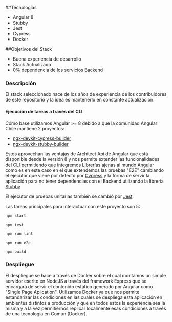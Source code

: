 
##Tecnologías

- Angular 8
- Stubby
- Jest
- Cypress
- Docker


##Objetivos del Stack

- Buena experiencia de desarrollo
- Stack Actualizado
- 0% dependencia de los servicios Backend

### Descripción

El stack seleccionado nace de los años de experiencia de los contribuidores de este repositorio y la idea es mantenerlo en constante actualización.

#### Ejecución de tareas a través del CLI
Cómo base utilizamos Angular >= 8 debido a que la comunidad Angular Chile mantiene 2 proyectos:
 - [ngx-devkit-cypress-builder](https://github.com/ngChile/ngx-devkit-cypress-builder)
 - [ngx-devkit-stubby-builder](https://github.com/ngChile/ngx-devkit-stubby-builder)

Estos aprovechan las ventajas de Architect Api de Angular que está disponible desde la versión 8 y nos permite extender las funcionalidades del CLI permitiendo que integremos Librerías ajenas al mundo Angular como es en este caso en el que extendemos las pruebas "E2E" cambiando el ejecutor que viene por defecto por [Cypress](https://www.cypress.io/) y la forma de servir la aplicación para no tener dependencias con el Backend utilizando la librería [Stubby](https://github.com/mrak/stubby4node)

El ejecutor de pruebas unitarias también se cambió por [Jest](https://jestjs.io/).

Las tareas principales para interactuar con este proyecto son 5:

`npm start` 

`npm test`

`npm run lint`

`npm run e2e`

`npm build`

### Despliegue

El despliegue se hace a través de Docker sobre el cual montamos un simple servidor escrito en NodeJS a través del framework Express que se encargará de servir el contenido estático generado por Angular como "Single Page Aplication".
Utilizamos Docker ya que nos permite estandarizar las condiciones en las cuales se despliega esta aplicación en ambientes distintos a producción y que en todos estos la experiencia sea la misma y a la vez permitiernos replicar localmente esas condiciones a través de una tecnología en Común (Docker).
